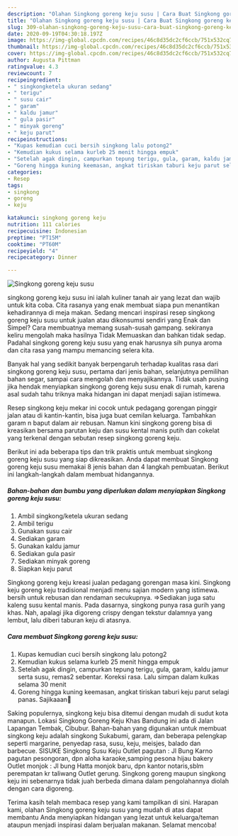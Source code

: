 ```yaml
---
description: "Olahan Singkong goreng keju susu | Cara Buat Singkong goreng keju susu Yang Sempurna"
title: "Olahan Singkong goreng keju susu | Cara Buat Singkong goreng keju susu Yang Sempurna"
slug: 309-olahan-singkong-goreng-keju-susu-cara-buat-singkong-goreng-keju-susu-yang-sempurna
date: 2020-09-19T04:30:18.197Z
image: https://img-global.cpcdn.com/recipes/46c8d35dc2cf6ccb/751x532cq70/singkong-goreng-keju-susu-foto-resep-utama.jpg
thumbnail: https://img-global.cpcdn.com/recipes/46c8d35dc2cf6ccb/751x532cq70/singkong-goreng-keju-susu-foto-resep-utama.jpg
cover: https://img-global.cpcdn.com/recipes/46c8d35dc2cf6ccb/751x532cq70/singkong-goreng-keju-susu-foto-resep-utama.jpg
author: Augusta Pittman
ratingvalue: 4.3
reviewcount: 7
recipeingredient:
- " singkongketela ukuran sedang"
- " terigu"
- " susu cair"
- " garam"
- " kaldu jamur"
- " gula pasir"
- " minyak goreng"
- " keju parut"
recipeinstructions:
- "Kupas kemudian cuci bersih singkong lalu potong2"
- "Kemudian kukus selama kurleb 25 menit hingga empuk"
- "Setelah agak dingin, campurkan tepung terigu, gula, garam, kaldu jamur serta susu, remas2 sebentar. Koreksi rasa. Lalu simpan dalam kulkas selama 30 menit"
- "Goreng hingga kuning keemasan, angkat tiriskan taburi keju parut selagi panas. Sajikaaan🤗"
categories:
- Resep
tags:
- singkong
- goreng
- keju

katakunci: singkong goreng keju 
nutrition: 111 calories
recipecuisine: Indonesian
preptime: "PT15M"
cooktime: "PT60M"
recipeyield: "4"
recipecategory: Dinner

---
```



![Singkong goreng keju susu](https://img-global.cpcdn.com/recipes/46c8d35dc2cf6ccb/751x532cq70/singkong-goreng-keju-susu-foto-resep-utama.jpg)


singkong goreng keju susu ini ialah kuliner tanah air yang lezat dan wajib untuk kita coba. Cita rasanya yang enak membuat siapa pun menantikan kehadirannya di meja makan.
Sedang mencari inspirasi resep singkong goreng keju susu untuk jualan atau dikonsumsi sendiri yang Enak dan Simpel? Cara membuatnya memang susah-susah gampang. sekiranya keliru mengolah maka hasilnya Tidak Memuaskan dan bahkan tidak sedap. Padahal singkong goreng keju susu yang enak harusnya sih punya aroma dan cita rasa yang mampu memancing selera kita.

Banyak hal yang sedikit banyak berpengaruh terhadap kualitas rasa dari singkong goreng keju susu, pertama dari jenis bahan, selanjutnya pemilihan bahan segar, sampai cara mengolah dan menyajikannya. Tidak usah pusing jika hendak menyiapkan singkong goreng keju susu enak di rumah, karena asal sudah tahu triknya maka hidangan ini dapat menjadi sajian istimewa.

Resep singkong keju mekar ini cocok untuk pedagang gorengan pinggir jalan atau di kantin-kantin, bisa juga buat cemilan keluarga. Tambahkan garam n baput dalam air rebusan. Namun kini singkong goreng bisa di kreasikan bersama parutan keju dan susu kental manis putih dan cokelat yang terkenal dengan sebutan resep singkong goreng keju.


Berikut ini ada beberapa tips dan trik praktis untuk membuat singkong goreng keju susu yang siap dikreasikan. Anda dapat membuat Singkong goreng keju susu memakai 8 jenis bahan dan 4 langkah pembuatan. Berikut ini langkah-langkah dalam membuat hidangannya.

<!--inarticleads1-->

##### Bahan-bahan dan bumbu yang diperlukan dalam menyiapkan Singkong goreng keju susu:

1. Ambil  singkong/ketela ukuran sedang
1. Ambil  terigu
1. Gunakan  susu cair
1. Sediakan  garam
1. Gunakan  kaldu jamur
1. Sediakan  gula pasir
1. Sediakan  minyak goreng
1. Siapkan  keju parut


Singkong goreng keju kreasi jualan pedagang gorengan masa kini. Singkong keju goreng keju tradisional menjadi menu sajian modern yang istimewa. bersih untuk rebusan dan rendaman secukupnya. ⇒Sediakan juga satu kaleng susu kental manis. Pada dasarnya, singkong punya rasa gurih yang khas. Nah, apalagi jika digoreng crispy dengan tekstur dalamnya yang lembut, lalu diberi taburan keju di atasnya. 

<!--inarticleads2-->

##### Cara membuat Singkong goreng keju susu:

1. Kupas kemudian cuci bersih singkong lalu potong2
1. Kemudian kukus selama kurleb 25 menit hingga empuk
1. Setelah agak dingin, campurkan tepung terigu, gula, garam, kaldu jamur serta susu, remas2 sebentar. Koreksi rasa. Lalu simpan dalam kulkas selama 30 menit
1. Goreng hingga kuning keemasan, angkat tiriskan taburi keju parut selagi panas. Sajikaaan🤗


Saking populernya, singkong keju bisa ditemui dengan mudah di sudut kota manapun. Lokasi Singkong Goreng Keju Khas Bandung ini ada di Jalan Lapangan Tembak, Cibubur. Bahan-bahan yang digunakan untuk membuat singkong keju adalah singkong Sukabumi, garam, dan beberapa pelengkap seperti margarine, penyedap rasa, susu, keju, meisjes, balado dan barbecue. SISUKE Singkong Susu Keju Outlet pagutan : Jl Bung Karno pagutan pesongoran, dpn aloha karaoke,samping pesona hijau bakery Outlet monjok : Jl bung Hatta monjok baru, dpn kantor notaris,sblm perempatan kr taliwang Outlet gerung. Singkong goreng maupun singkong keju ini sebenarnya tidak juah berbeda dimana dalam pengolahannya diolah dengan cara digoreng. 

Terima kasih telah membaca resep yang kami tampilkan di sini. Harapan kami, olahan Singkong goreng keju susu yang mudah di atas dapat membantu Anda menyiapkan hidangan yang lezat untuk keluarga/teman ataupun menjadi inspirasi dalam berjualan makanan. Selamat mencoba!
